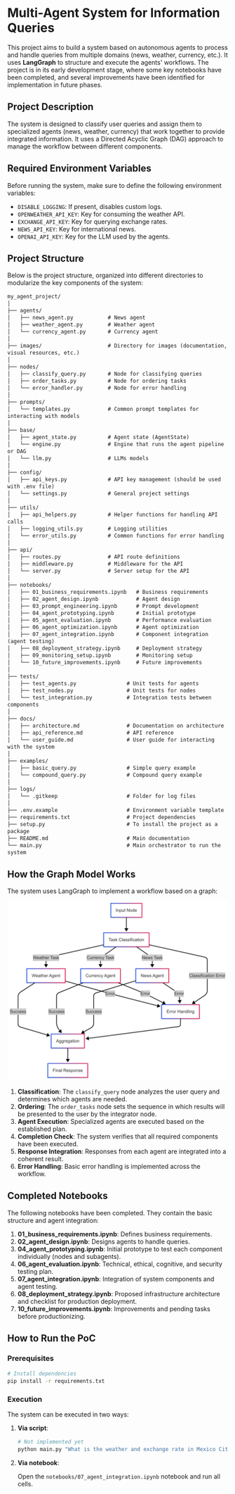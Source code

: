 # Multi-Agent System for Information Queries

This project aims to build a system based on autonomous agents to process and handle queries from multiple domains (news, weather, currency, etc.). It uses **LangGraph** to structure and execute the agents' workflows. The project is in its early development stage, where some key notebooks have been completed, and several improvements have been identified for implementation in future phases.

## Project Description
The system is designed to classify user queries and assign them to specialized agents (news, weather, currency) that work together to provide integrated information. It uses a Directed Acyclic Graph (DAG) approach to manage the workflow between different components.

## Required Environment Variables
Before running the system, make sure to define the following environment variables:

- `DISABLE_LOGGING`: If present, disables custom logs.
- `OPENWEATHER_API_KEY`: Key for consuming the weather API.
- `EXCHANGE_API_KEY`: Key for querying exchange rates.
- `NEWS_API_KEY`: Key for international news.
- `OPENAI_API_KEY`: Key for the LLM used by the agents.

## Project Structure

Below is the project structure, organized into different directories to modularize the key components of the system:

```plaintext
my_agent_project/
│
├── agents/
│   ├── news_agent.py           # News agent
│   ├── weather_agent.py        # Weather agent
│   └── currency_agent.py       # Currency agent
│
├── images/                     # Directory for images (documentation, visual resources, etc.)
│
├── nodes/
│   ├── classify_query.py       # Node for classifying queries
│   ├── order_tasks.py          # Node for ordering tasks
│   └── error_handler.py        # Node for error handling
│
├── prompts/
│   └── templates.py            # Common prompt templates for interacting with models
│
├── base/
│   ├── agent_state.py          # Agent state (AgentState)
│   └── engine.py               # Engine that runs the agent pipeline or DAG
│   └── llm.py                  # LLMs models 
│
├── config/
│   ├── api_keys.py             # API key management (should be used with .env file)
│   └── settings.py             # General project settings
│
├── utils/
│   ├── api_helpers.py          # Helper functions for handling API calls
│   ├── logging_utils.py        # Logging utilities
│   └── error_utils.py          # Common functions for error handling
│
├── api/
│   ├── routes.py               # API route definitions
│   ├── middleware.py           # Middleware for the API
│   └── server.py               # Server setup for the API
│
├── notebooks/
│   ├── 01_business_requirements.ipynb   # Business requirements
│   ├── 02_agent_design.ipynb            # Agent design
│   ├── 03_prompt_engineering.ipynb      # Prompt development
│   ├── 04_agent_prototyping.ipynb       # Initial prototype
│   ├── 05_agent_evaluation.ipynb        # Performance evaluation
│   ├── 06_agent_optimization.ipynb      # Agent optimization
│   ├── 07_agent_integration.ipynb       # Component integration (agent testing)
│   ├── 08_deployment_strategy.ipynb     # Deployment strategy
│   ├── 09_monitoring_setup.ipynb        # Monitoring setup
│   └── 10_future_improvements.ipynb     # Future improvements
│
├── tests/
│   ├── test_agents.py                # Unit tests for agents
│   ├── test_nodes.py                 # Unit tests for nodes
│   └── test_integration.py           # Integration tests between components
│
├── docs/
│   ├── architecture.md               # Documentation on architecture
│   ├── api_reference.md              # API reference
│   └── user_guide.md                 # User guide for interacting with the system
│
├── examples/
│   ├── basic_query.py                # Simple query example
│   └── compound_query.py             # Compound query example
│
├── logs/
│   └── .gitkeep                      # Folder for log files
│
├── .env.example                      # Environment variable template
├── requirements.txt                  # Project dependencies
├── setup.py                          # To install the project as a package
├── README.md                         # Main documentation
└── main.py                           # Main orchestrator to run the system
```

## How the Graph Model Works
The system uses LangGraph to implement a workflow based on a graph:

![Workflow Graph](images/flow.png)

1. **Classification**: The `classify_query` node analyzes the user query and determines which agents are needed.
2. **Ordering**: The `order_tasks` node sets the sequence in which results will be presented to the user by the integrator node.
3. **Agent Execution**: Specialized agents are executed based on the established plan.
4. **Completion Check**: The system verifies that all required components have been executed.
5. **Response Integration**: Responses from each agent are integrated into a coherent result.
6. **Error Handling**: Basic error handling is implemented across the workflow.

## Completed Notebooks

The following notebooks have been completed. They contain the basic structure and agent integration:

1. **01_business_requirements.ipynb**: Defines business requirements.
2. **02_agent_design.ipynb**: Designs agents to handle queries.
3. **04_agent_prototyping.ipynb**: Initial prototype to test each component individually (nodes and subagents).
4. **06_agent_evaluation.ipynb**: Technical, ethical, cognitive, and security testing plan.
5. **07_agent_integration.ipynb**: Integration of system components and agent testing.
6. **08_deployment_strategy.ipynb**: Proposed infrastructure architecture and checklist for production deployment.
7. **10_future_improvements.ipynb**: Improvements and pending tasks before productionizing.
   
## How to Run the PoC

### Prerequisites
```bash
# Install dependencies
pip install -r requirements.txt
```

### Execution
The system can be executed in two ways:

1. **Via script**:
    ```bash
    # Not implemented yet
    python main.py "What is the weather and exchange rate in Mexico City today?"
    ```

2. **Via notebook**:

   Open the `notebooks/07_agent_integration.ipynb` notebook and run all cells.